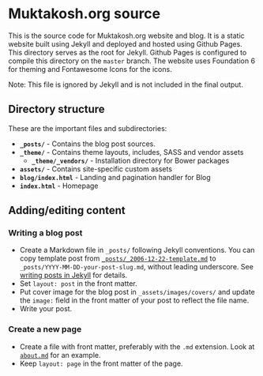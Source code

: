 # Muktakosh.org source

This is the source code for Muktakosh.org website and blog. It is a static website built using Jekyll and deployed and hosted using Github Pages. This directory serves as the root for Jekyll. Github Pages is configured to compile this directory on the `master` branch. The website uses Foundation 6 for theming and Fontawesome Icons for the icons.

Note: This file is ignored by Jekyll and is not included in the final output.

## Directory structure

These are the important files and subdirectories:

- **`_posts/`** - Contains the blog post sources.
- **`_theme/`** - Contains theme layouts, includes, SASS and vendor assets
    - **`_theme/_vendors/`** - Installation directory for Bower packages
- **`assets/`** - Contains site-specific custom assets
- **`blog/index.html`** - Landing and pagination handler for Blog
- **`index.html`** - Homepage

## Adding/editing content

### Writing a blog post

- Create a Markdown file in `_posts/` following Jekyll conventions. You can copy template post from [`_posts/_2006-12-22-template.md`][template] to `_posts/YYYY-MM-DD-your-post-slug.md`, without leading underscore. See [writing posts in Jekyll][jekyll-post] for details.
- Set `layout: post` in the front matter.
- Put cover image for the blog post in `_assets/images/covers/` and update the `image:` field in the front matter of your post to reflect the file name.
- Write your post.

### Create a new page

- Create a file with front matter, preferably with the `.md` extension. Look at [`about.md`][about-file] for an example.
- Keep `layout: page` in the front matter of the page.

[template]: _posts/_2006-12-22-template.md
[jekyll-post]: https://jekyllrb.com/docs/posts/
[about-file]: about.md
